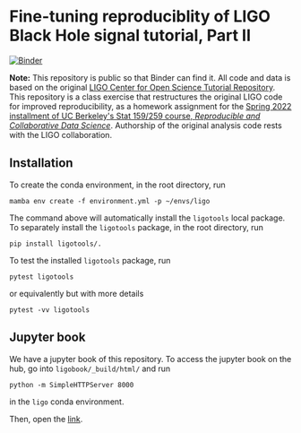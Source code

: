 # Fine-tuning reproduciblity of LIGO Black Hole signal tutorial, Part II

[![Binder](https://mybinder.org/badge_logo.svg)](https://mybinder.org/v2/gh/UCB-stat-159-s22/hw06-WenhaoP/binder?labpath=index.ipynb)

**Note:** This repository is public so that Binder can find it. All code and data is based on the original [LIGO Center for Open Science Tutorial Repository](https://github.com/losc-tutorial/LOSC_Event_tutorial). This repository is a class exercise that restructures the original LIGO code for improved reproducibility, as a homework assignment for the [Spring 2022 installment of UC Berkeley's Stat 159/259 course, _Reproducible and Collaborative Data Science_](https://ucb-stat-159-s22.github.io). Authorship of the original analysis code rests with the LIGO collaboration.

## Installation

To create the conda environment, in the root directory, run

```
mamba env create -f environment.yml -p ~/envs/ligo
```

The command above will automatically install the `ligotools` local package. To separately install the `ligotools` package, in the root directory, run

```
pip install ligotools/.
```

To test the installed `ligotools` package, run

```
pytest ligotools
```

or equivalently but with more details

```
pytest -vv ligotools
```

## Jupyter book

We have a jupyter book of this repository. To access the jupyter book on the hub, go into `ligobook/_build/html/` and run

```
python -m SimpleHTTPServer 8000
```

in the `ligo` conda environment.

Then, open the [link](https://stat159.datahub.berkeley.edu/user-redirect/proxy/8000/index.html).